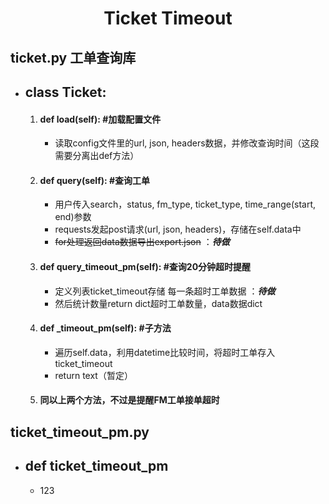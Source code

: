 
<h1 style="text-align:center" align="center">Ticket Timeout</h1>

## ticket.py 工单查询库

- ## class Ticket:

    1. #### def load(self): #加载配置文件
        - 读取config文件里的url, json, headers数据，并修改查询时间（这段需要分离出def方法）
    
    2.  #### def query(self): #查询工单
        - 用户传入search，status, fm_type, ticket_type, time_range(start, end)参数  
        - requests发起post请求(url, json, headers)，存储在self.data中  
        - ~~for处理返回data数据导出export.json~~   ：***待做***

    3. #### def query_timeout_pm(self): #查询20分钟超时提醒
        - 定义列表ticket_timeout存储 每一条超时工单数据 ：***待做***  
        - 然后统计数量return dict超时工单数量，data数据dict

    4. #### def _timeout_pm(self): #子方法
        - 遍历self.data，利用datetime比较时间，将超时工单存入ticket_timeout
        - return text（暂定）

    5. #### 同以上两个方法，不过是提醒FM工单接单超时

## ticket_timeout_pm.py

- ## def ticket_timeout_pm
    - 123
